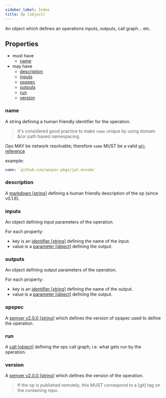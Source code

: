 ```yaml
---
sidebar_label: Index
title: Op [object]
---
```

An object which defines an operations inputs, outputs, call graph... etc.

## Properties
- must have
    - [name](#name)
- may have
    - [description](#description)
    - [inputs](#inputs)
    - [opspec](#opspec)
    - [outputs](#outputs)
    - [run](#run)
    - [version](#version)

### name
A string defining a human friendly identifier for the operation.

> It's considered good practice to make `name` unique by using domain
> &/or path based namespacing.

Ops MAY be network resolvable; therefore `name` MUST be a valid
[uri-reference](https://tools.ietf.org/html/rfc3986#section-4.1)

example:
```yaml
name: `github.com/opspec-pkgs/jwt.encode`
```

### description
A [markdown [string]](markdown.md) defining a human friendly description of the op (since v0.1.6).

### inputs
An object defining input parameters of the operation.

For each property:
- key is an [identifier [string]](identifier.md) defining the name of the input.
- value is a [parameter [object]](parameter/index.md) defining the output. 

### outputs
An object defining output parameters of the operation.

For each property:
- key is an [identifier [string]](identifier.md) defining the name of the output.
- value is a [parameter [object]](parameter/index.md) defining the output.

### opspec
A [semver v2.0.0 [string]](https://semver.org/spec/v2.0.0.html) which defines the version of opspec used to define the operation.

### run
A [call [object]](call/index.md) defining the ops call graph; i.e. what gets run by the operation. 

### version
A [semver v2.0.0 [string]](https://semver.org/spec/v2.0.0.html) which defines the version of the operation. 

> If the op is published remotely, this MUST correspond to a [git] tag on the containing repo.